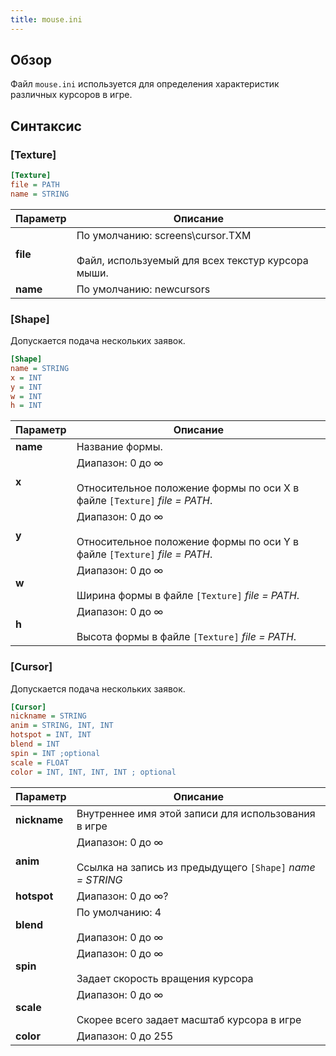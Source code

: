 ```yaml
---
title: mouse.ini
---
```


## Обзор

Файл `mouse.ini` используется для определения характеристик различных курсоров в игре.

## Синтаксис

### [Texture]

```ini
[Texture]
file = PATH
name = STRING
```

| Параметр | Описание                                                                                      |
| -------- | --------------------------------------------------------------------------------------------- |
| **file** | По умолчанию: screens\cursor.TXM <br/><br/> Файл, используемый для всех текстур курсора мыши. |
| **name** | По умолчанию: newcursors                                                                      |

### [Shape]

Допускается подача нескольких заявок.

```ini
[Shape]
name = STRING
x = INT
y = INT
w = INT
h = INT
```

| Параметр | Описание                                                                                              |
| -------- | ----------------------------------------------------------------------------------------------------- |
| **name** | Название формы.                                                                                       |
| **x**    | Диапазон: 0 до ∞ <br/><br/> Относительное положение формы по оси X в файле `[Texture]` _file = PATH_. |
| **y**    | Диапазон: 0 до ∞ <br/><br/> Относительное положение формы по оси Y в файле `[Texture]` _file = PATH_. |
| **w**    | Диапазон: 0 до ∞ <br/><br/> Ширина формы в файле `[Texture]` _file = PATH_.                           |
| **h**    | Диапазон: 0 до ∞ <br/><br/> Высота формы в файле `[Texture]` _file = PATH_.                           |

### [Cursor]

Допускается подача нескольких заявок.

```ini
[Cursor]
nickname = STRING
anim = STRING, INT, INT
hotspot = INT, INT
blend = INT
spin = INT ;optional
scale = FLOAT
color = INT, INT, INT, INT ; optional
```

| Параметр     | Описание                                                                              |
| ------------ | ------------------------------------------------------------------------------------- |
| **nickname** | Внутреннее имя этой записи для использования в игре                                   |
| **anim**     | Диапазон: 0 до ∞ <br/><br/> Ссылка на запись из предыдущего `[Shape]` _name = STRING_ |
| **hotspot**  | Диапазон: 0 до ∞?                                                                     |
| **blend**    | По умолчанию: 4 <br/><br/> Диапазон: 0 до ∞                                           |
| **spin**     | Диапазон: 0 до ∞ <br/><br/> Задает скорость вращения курсора                          |
| **scale**    | Диапазон: 0 до ∞ <br/><br/> Скорее всего задает масштаб курсора в игре                |
| **color**    | Диапазон: 0 до 255                                                                    |
